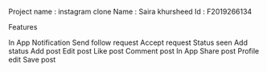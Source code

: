 Project name : instagram clone 
Name : Saira khursheed
Id : F2019266134


Features

  In App Notification
  Send follow request
  Accept request
  Status seen
  Add status
  Add post 
  Edit post
  Like post
  Comment post
  In App Share post
  Profile edit
  Save post
